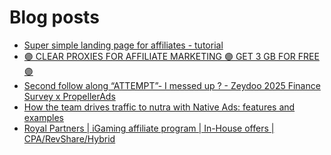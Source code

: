 # Blog posts
<!-- BLOG-POST-LIST:START -->
- [Super simple landing page for affiliates - tutorial](https://afflift.com/f/threads/super-simple-landing-page-for-affiliates-tutorial.10477/)
- [🟣 CLEAR PROXIES FOR AFFILIATE MARKETING 🟣 GET 3 GB FOR FREE 🟣](https://afflift.com/f/threads/%F0%9F%9F%A3-clear-proxies-for-affiliate-marketing-%F0%9F%9F%A3-get-3-gb-for-free-%F0%9F%9F%A3.9996/)
- [Second follow along “ATTEMPT”- I messed up ? - Zeydoo 2025 Finance Survey x PropellerAds](https://afflift.com/f/threads/second-follow-along-%E2%80%9Cattempt%E2%80%9D-i-messed-up-zeydoo-2025-finance-survey-x-propellerads.10607/)
- [How the team drives traffic to nutra with Native Ads: features and examples](https://afflift.com/f/threads/how-the-team-drives-traffic-to-nutra-with-native-ads-features-and-examples.10617/)
- [Royal Partners | iGaming affiliate program | In-House offers | CPA/RevShare/Hybrid](https://afflift.com/f/threads/royal-partners-igaming-affiliate-program-in-house-offers-cpa-revshare-hybrid.10011/)
<!-- BLOG-POST-LIST:END -->

